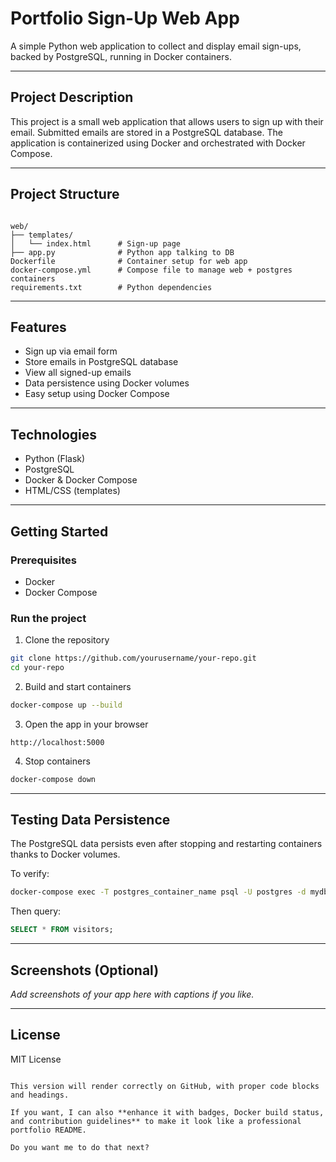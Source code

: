 
# Portfolio Sign-Up Web App

A simple Python web application to collect and display email sign-ups, backed by PostgreSQL, running in Docker containers.

---

## Project Description

This project is a small web application that allows users to sign up with their email. Submitted emails are stored in a PostgreSQL database. The application is containerized using Docker and orchestrated with Docker Compose.

---

## Project Structure

```

web/
├── templates/
│   └── index.html      # Sign-up page
├── app.py              # Python app talking to DB
Dockerfile              # Container setup for web app
docker-compose.yml      # Compose file to manage web + postgres containers
requirements.txt        # Python dependencies

````

---

## Features

- Sign up via email form
- Store emails in PostgreSQL database
- View all signed-up emails
- Data persistence using Docker volumes
- Easy setup using Docker Compose

---

## Technologies

- Python (Flask)
- PostgreSQL
- Docker & Docker Compose
- HTML/CSS (templates)

---

## Getting Started

### Prerequisites

- Docker
- Docker Compose

### Run the project

1. Clone the repository

```bash
git clone https://github.com/yourusername/your-repo.git
cd your-repo
````

2. Build and start containers

```bash
docker-compose up --build
```

3. Open the app in your browser

```
http://localhost:5000
```

4. Stop containers

```bash
docker-compose down
```

---

## Testing Data Persistence

The PostgreSQL data persists even after stopping and restarting containers thanks to Docker volumes.

To verify:

```bash
docker-compose exec -T postgres_container_name psql -U postgres -d mydb
```

Then query:

```sql
SELECT * FROM visitors;
```

---

## Screenshots (Optional)

*Add screenshots of your app here with captions if you like.*

---

## License

MIT License

```

This version will render correctly on GitHub, with proper code blocks and headings.  

If you want, I can also **enhance it with badges, Docker build status, and contribution guidelines** to make it look like a professional portfolio README.  

Do you want me to do that next?
```
